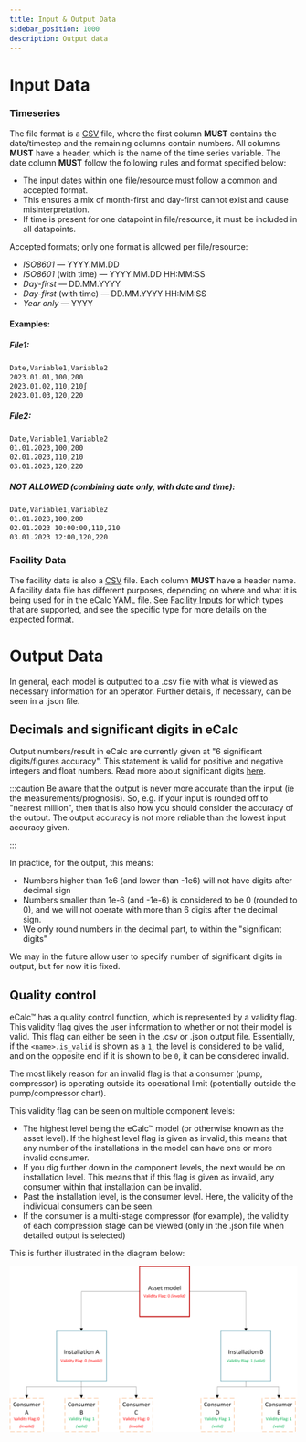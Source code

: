 ```yaml
---
title: Input & Output Data
sidebar_position: 1000
description: Output data
---
```


# Input Data

### Timeseries

The file format is a [CSV](https://en.wikipedia.org/wiki/Comma-separated_values) file, 
where the first column **MUST** contains the date/timestep and the remaining columns contain numbers. All
columns **MUST** have a header, which is the name of the time series variable. The date column **MUST**
follow the following rules and format specified below:

* The input dates within one file/resource must follow a common and accepted format.
* This ensures a mix of month-first and day-first cannot exist and cause misinterpretation.
* If time is present for one datapoint in file/resource, it must be included in all datapoints.

Accepted formats; only one format is allowed per file/resource:

- *ISO8601* — YYYY.MM.DD
- *ISO8601* (with time) — YYYY.MM.DD HH:MM:SS
- *Day-first* — DD.MM.YYYY
- *Day-first* (with time) — DD.MM.YYYY HH:MM:SS
- *Year only* — YYYY

#### Examples:

##### File1:
```csv
Date,Variable1,Variable2
2023.01.01,100,200
2023.01.02,110,210∫
2023.01.03,120,220
```

##### File2:
```csv
Date,Variable1,Variable2
01.01.2023,100,200
02.01.2023,110,210
03.01.2023,120,220
```

##### NOT ALLOWED (combining date only, with date and time):
```csv
Date,Variable1,Variable2
01.01.2023,100,200
02.01.2023 10:00:00,110,210
03.01.2023 12:00,120,220
```

### Facility Data

The facility data is also a [CSV](https://en.wikipedia.org/wiki/Comma-separated_values) file. Each column **MUST** have 
a header name. A facility data file has different purposes, depending on where and what it is being used for in the
eCalc YAML file. See [Facility Inputs](/about/references/FACILITY_INPUTS.md) for which types that are supported,
and see the specific type for more details on the expected format.

# Output Data

In general, each model is outputted to a .csv file with what is viewed as necessary information for an operator.
Further details, if necessary, can be seen in a .json file.

## Decimals and significant digits in eCalc

Output numbers/result in eCalc are currently given at "6 significant digits/figures accuracy". This statement is valid
for positive and negative integers and float numbers. Read more about significant digits [here](https://en.wikipedia.org/wiki/Significant_figures).

:::caution
Be aware that the output is never more accurate than the input (ie the measurements/prognosis). So, e.g. if your input
is rounded off to "nearest million", then that is also how you should consider the accuracy of the output. The output accuracy
is not more reliable than the lowest input accuracy given.

:::

In practice, for the output, this means:

* Numbers higher than 1e6 (and lower than -1e6) will not have digits after decimal sign
* Numbers smaller than 1e-6 (and -1e-6) is considered to be 0 (rounded to 0), and we will
not operate with more than 6 digits after the decimal sign.
* We only round numbers in the decimal part, to within the "significant digits"

We may in the future allow user to specify number of significant digits in output, but for now it is fixed.


## Quality control

eCalc™ has a quality control function, which is represented by a validity flag. This validity flag gives the user information to whether or not their model is valid.
This flag can either be seen in the .csv or .json output file.
Essentially, if the `<name>.is_valid` is shown as a `1`, the level is considered to be valid, and on the opposite end if it is shown to be `0`, it can be considered invalid.

The most likely reason for an invalid flag is that a consumer (pump, compressor) is operating outside its operational limit (potentially outside the pump/compressor chart).

This validity flag can be seen on multiple component levels:

- The highest level being the eCalc™ model (or otherwise known as the asset level). If the highest level flag is given as invalid, this means that any number of the installations in the model can have one or more invalid consumer.
- If you dig further down in the component levels, the next would be on installation level. This means that if this flag is given as invalid, any consumer within that installation can be invalid.
- Past the installation level, is the consumer level. Here, the validity of the individual consumers can be seen.
- If the consumer is a multi-stage compressor (for example), the validity of each compression stage can be viewed (only in the .json file when detailed output is selected)

This is further illustrated in the diagram below:

![Validity flag example](validity_flag_example.png)
